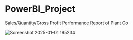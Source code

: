 # PowerBI_Project
Sales/Quantity/Gross Profit Performance Report of Plant Co


![Screenshot 2025-01-01 195234](https://github.com/user-attachments/assets/4c8791fa-6e3b-42d6-8c85-59bd93e9b15d)
